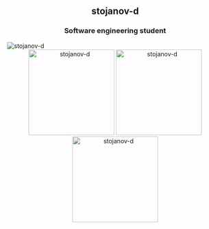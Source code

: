 <h2 align="center">stojanov-d</h1>
<h3 align="center">Software engineering student</h3>

<div align="left"> <img src="https://komarev.com/ghpvc/?username=stojanov-d&label=Profile%20views&color=0e75b6&style=flat" alt="stojanov-d" /> </div>

<div align="center">
  <a>
    <img height="200" src="https://github-readme-stats.vercel.app/api/top-langs?username=stojanov-d&show_icons=true&theme=dark&locale=en&layout=compact" alt="stojanov-d" />
  </a>
  <a>
    <img height="200" src="https://github-readme-stats.vercel.app/api?username=stojanov-d&show_icons=true&theme=dark&locale=en" alt="stojanov-d" />
  </a>
</div>

<div align="center">
  <img height="200" src="https://github-readme-streak-stats.herokuapp.com/?user=stojanov-d&theme=dark" alt="stojanov-d" />
</div>



